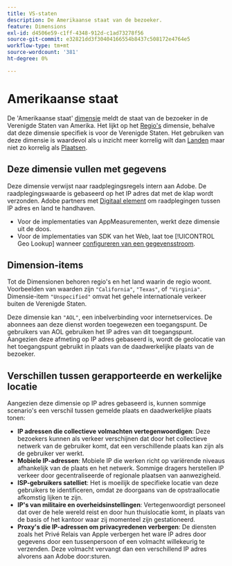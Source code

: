 ```yaml
---
title: VS-staten
description: De Amerikaanse staat van de bezoeker.
feature: Dimensions
exl-id: d4506e59-c1ff-4348-912d-c1ad73278f56
source-git-commit: e32821dd3f30404166554b8437c508172e4764e5
workflow-type: tm+mt
source-wordcount: '381'
ht-degree: 0%

---
```


# Amerikaanse staat

De &#39;Amerikaanse staat&#39; [dimensie](overview.md) meldt de staat van de bezoeker in de Verenigde Staten van Amerika. Het lijkt op het [Regio&#39;s](regions.md) dimensie, behalve dat deze dimensie specifiek is voor de Verenigde Staten. Het gebruiken van deze dimensie is waardevol als u inzicht meer korrelig wilt dan [Landen](countries.md) maar niet zo korrelig als [Plaatsen](cities.md).

## Deze dimensie vullen met gegevens

Deze dimensie verwijst naar raadplegingsregels intern aan Adobe. De raadplegingswaarde is gebaseerd op het IP adres dat met de klap wordt verzonden. Adobe partners met [Digitaal element](https://www.digitalelement.com/) om raadplegingen tussen IP adres en land te handhaven.

* Voor de implementaties van AppMeasurementen, werkt deze dimensie uit de doos.
* Voor de implementaties van SDK van het Web, laat toe [!UICONTROL Geo Lookup] wanneer [configureren van een gegevensstroom](https://experienceleague.adobe.com/docs/experience-platform/datastreams/configure.html?lang=nl-NL).

## Dimension-items

Tot de Dimensionen behoren regio&#39;s en het land waarin de regio woont. Voorbeelden van waarden zijn `"California"`, `"Texas"`, of `"Virginia"`. Dimensie-item `"Unspecified"` omvat het gehele internationale verkeer buiten de Verenigde Staten.

Deze dimensie kan `"AOL"`, een inbelverbinding voor internetservices. De abonnees aan deze dienst worden toegewezen een toegangspunt. De gebruikers van AOL gebruiken het IP adres van dit toegangspunt. Aangezien deze afmeting op IP adres gebaseerd is, wordt de geolocatie van het toegangspunt gebruikt in plaats van de daadwerkelijke plaats van de bezoeker.

## Verschillen tussen gerapporteerde en werkelijke locatie

Aangezien deze dimensie op IP adres gebaseerd is, kunnen sommige scenario&#39;s een verschil tussen gemelde plaats en daadwerkelijke plaats tonen:

* **IP adressen die collectieve volmachten vertegenwoordigen**: Deze bezoekers kunnen als verkeer verschijnen dat door het collectieve netwerk van de gebruiker komt, dat een verschillende plaats kan zijn als de gebruiker ver werkt.
* **Mobiele IP-adressen**: Mobiele IP die werken richt op variërende niveaus afhankelijk van de plaats en het netwerk. Sommige dragers herstellen IP verkeer door gecentraliseerde of regionale plaatsen van aanwezigheid.
* **ISP-gebruikers satelliet**: Het is moeilijk de specifieke locatie van deze gebruikers te identificeren, omdat ze doorgaans van de opstraallocatie afkomstig lijken te zijn.
* **IP&#39;s van militaire en overheidsinstellingen**: Vertegenwoordigt personeel dat over de hele wereld reist en door hun thuislocatie komt, in plaats van de basis of het kantoor waar zij momenteel zijn gestationeerd.
* **Proxy&#39;s die IP-adressen om privacyredenen verbergen**: De diensten zoals het Privé Relais van Apple verbergen het ware IP adres door gegevens door een tussenpersoon of een volmacht willekeurig te verzenden. Deze volmacht vervangt dan een verschillend IP adres alvorens aan Adobe door:sturen.
